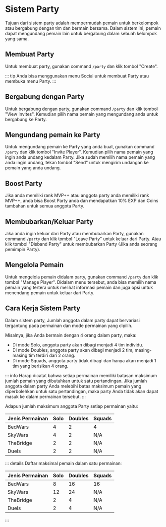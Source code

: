 # Sistem Party

Tujuan dari sistem party adalah mempermudah pemain untuk berkelompok atau bergabung dengan tim dan bermain bersama. Dalam sistem ini, pemain dapat mengundang pemain lain untuk bergabung dalam sebuah kelompok yang sama.

## Membuat Party

Untuk membuat party, gunakan command `/party` dan klik tombol "Create".

::: tip
Anda bisa menggunakan menu Social untuk membuat Party atau membuka menu Party.
:::

## Bergabung dengan Party

Untuk bergabung dengan party, gunakan command `/party` dan klik tombol "View Invites". Kemudian pilih nama pemain yang mengundang anda untuk bergabung ke Party.

## Mengundang pemain ke Party

Untuk mengundang pemain ke Party yang anda buat, gunakan command `/party` dan klik tombol "Invite Player". Kemudian pilih nama pemain yang ingin anda undang kedalam Party. Jika sudah memilih nama pemain yang anda ingin undang, tekan tombol "Send" untuk mengirim undangan ke pemain yang anda undang.

## Boost Party

Jika anda memiliki rank MVP++ atau anggota party anda memiliki rank MVP++, anda bisa Boost Party anda dan mendapatkan 10% EXP dan Coins tambahan untuk semua anggota Party.

## Membubarkan/Keluar Party

Jika anda ingin keluar dari Party atau membubarkan Party, gunakan command `/party` dan klik tombol "Leave Party" untuk keluar dari Party. Atau klik tombol "Disband Party" untuk membubarkan Party (Jika anda seorang pemimpin Party).

## Mengelola Pemain

Untuk mengelola pemain didalam party, gunakan command `/party` dan klik tombol "Manage Player". Didalam menu tersebut, anda bisa memilih nama pemain yang tertera untuk melihat informasi pemain dan juga opsi untuk menendang pemain untuk keluar dari Party.

## Cara Kerja Sistem Party

Dalam sistem party, Jumlah anggota dalam party dapat bervariasi tergantung pada permainan dan mode permainan yang dipilih.

Misalnya, jika Anda bermain dengan 4 orang dalam party, maka:

- Di mode Solo, anggota party akan dibagi menjadi 4 tim individu.
- Di mode Doubles, anggota party akan dibagi menjadi 2 tim, masing-masing tim terdiri dari 2 orang.
- Di mode Squads, anggota party tidak dibagi dan hanya akan menjadi 1 tim yang berisikan 4 orang. 

::: info
Harap dicatat bahwa setiap permainan memiliki batasan maksimum jumlah pemain yang dibutuhkan untuk satu pertandingan. Jika jumlah anggota dalam party Anda melebihi batas maksimum pemain yang diperbolehkan untuk satu pertandingan, maka party Anda tidak akan dapat masuk ke dalam permainan tersebut.
:::

Adapun jumlah maksimum anggota Party setiap permainan yaitu:

| Jenis Permainan | Solo | Doubles | Squads |
|-----------------|------|---------|--------|
| BedWars         | 4    | 2       | 4      |
| SkyWars         | 4    | 2       | N/A    |
| TheBridge       | 2    | 2       | N/A    |
| Duels           | 2    | 2       | N/A    |

::: details
Daftar maksimal pemain dalam satu permainan:

| Jenis Permainan | Solo | Doubles | Squads |
|-----------------|------|---------|--------|
| BedWars         | 8    | 16      | 16     |
| SkyWars         | 12   | 24      | N/A    |
| TheBridge       | 2    | 4       | N/A    |
| Duels           | 2    | 4       | N/A    |

:::
